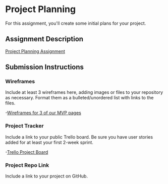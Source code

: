 # Project Planning
For this assignment, you'll create some initial plans for your project.

## Assignment Description

[Project Planning Assignment](https://education.launchcode.org/liftoff/modules/assignments/project-planning)

## Submission Instructions

### Wireframes

Include at least 3 wireframes here, adding images or files to your repository as necessary. Format them as a bulleted/unordered list with links to the files.

-[Wireframes for 3 of our MVP pages](https://github.com/bcp2415/liftoff-assignments/blob/master/P3-Project_Planning/wireframes-bprince.pdf)

### Project Tracker

Include a link to your public Trello board. Be sure you have user stories added for at least your first 2-week sprint.

-[Trello Project Board](https://trello.com/b/R5H9FPRL/productivity-pets-app)

### Project Repo Link

Include a link to your project on GitHub.

